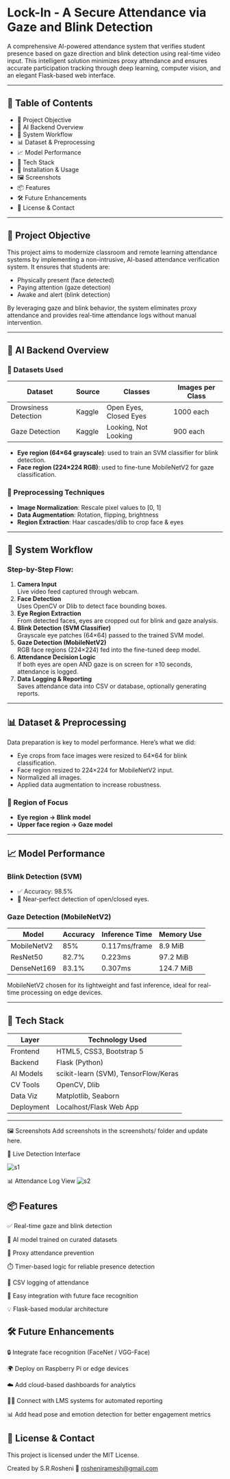 # Lock-In - A Secure Attendance via Gaze and Blink Detection

A comprehensive AI-powered attendance system that verifies student presence based on gaze direction and blink detection using real-time video input. This intelligent solution minimizes proxy attendance and ensures accurate participation tracking through deep learning, computer vision, and an elegant Flask-based web interface.

---

## 📌 Table of Contents
- 🎯 Project Objective  
- 🧠 AI Backend Overview  
- 🔄 System Workflow  
- 📊 Dataset & Preprocessing  
- 📈 Model Performance  
- 🧰 Tech Stack  
- 🚀 Installation & Usage  
- 🖼️ Screenshots  
- 📦 Features  
- 🛠️ Future Enhancements  
- 📜 License & Contact  

---

## 🎯 Project Objective

This project aims to modernize classroom and remote learning attendance systems by implementing a non-intrusive, AI-based attendance verification system. It ensures that students are:

- Physically present (face detected)  
- Paying attention (gaze detection)  
- Awake and alert (blink detection)  

By leveraging gaze and blink behavior, the system eliminates proxy attendance and provides real-time attendance logs without manual intervention.

---

## 🧠 AI Backend Overview

### 🧪 Datasets Used

| Dataset             | Source | Classes             | Images per Class |
|---------------------|--------|----------------------|------------------|
| Drowsiness Detection| Kaggle | Open Eyes, Closed Eyes | 1000 each       |
| Gaze Detection      | Kaggle | Looking, Not Looking | 900 each         |

- **Eye region (64×64 grayscale)**: used to train an SVM classifier for blink detection.  
- **Face region (224×224 RGB)**: used to fine-tune MobileNetV2 for gaze classification.  

### 🧼 Preprocessing Techniques
- **Image Normalization**: Rescale pixel values to [0, 1]  
- **Data Augmentation**: Rotation, flipping, brightness  
- **Region Extraction**: Haar cascades/dlib to crop face & eyes  

---

## 🔄 System Workflow

### Step-by-Step Flow:
1. **Camera Input**  
   Live video feed captured through webcam.  
2. **Face Detection**  
   Uses OpenCV or Dlib to detect face bounding boxes.  
3. **Eye Region Extraction**  
   From detected faces, eyes are cropped out for blink and gaze analysis.  
4. **Blink Detection (SVM Classifier)**  
   Grayscale eye patches (64×64) passed to the trained SVM model.  
5. **Gaze Detection (MobileNetV2)**  
   RGB face regions (224×224) fed into the fine-tuned deep model.  
6. **Attendance Decision Logic**  
   If both eyes are open AND gaze is on screen for ≥10 seconds, attendance is logged.  
7. **Data Logging & Reporting**  
   Saves attendance data into CSV or database, optionally generating reports.  

---

## 📊 Dataset & Preprocessing

Data preparation is key to model performance. Here’s what we did:

- Eye crops from face images were resized to 64×64 for blink classification.  
- Face region resized to 224×224 for MobileNetV2 input.  
- Normalized all images.  
- Applied data augmentation to increase robustness.  

### 📸 Region of Focus
- **Eye region → Blink model**  
- **Upper face region → Gaze model**

---

## 📈 Model Performance

### Blink Detection (SVM)
- ✅ Accuracy: 98.5%  
- 🎯 Near-perfect detection of open/closed eyes.  

### Gaze Detection (MobileNetV2)

| Model        | Accuracy | Inference Time | Memory Use |
|--------------|----------|----------------|------------|
| MobileNetV2  | 85%      | 0.117ms/frame  | 8.9 MiB    |
| ResNet50     | 82.7%    | 0.223ms        | 97.2 MiB   |
| DenseNet169  | 83.1%    | 0.307ms        | 124.7 MiB  |

MobileNetV2 chosen for its lightweight and fast inference, ideal for real-time processing on edge devices.

---

## 🧰 Tech Stack

| Layer      | Technology Used                        |
|------------|-----------------------------------------|
| Frontend   | HTML5, CSS3, Bootstrap 5               |
| Backend    | Flask (Python)                         |
| AI Models  | scikit-learn (SVM), TensorFlow/Keras   |
| CV Tools   | OpenCV, Dlib                           |
| Data Viz   | Matplotlib, Seaborn                    |
| Deployment | Localhost/Flask Web App                |

---

🖼️ Screenshots
Add screenshots in the screenshots/ folder and update here.

🎥 Live Detection Interface

![s1](https://github.com/user-attachments/assets/c132a4fb-9eee-4528-a1ed-fec1c3e9ccaf)

📊 Attendance Log View
![s2](https://github.com/user-attachments/assets/c69b2115-6c41-4564-b859-63daf154f2df)

## 📦 Features

✅ Real-time gaze and blink detection

🎯 AI model trained on curated datasets

🔐 Proxy attendance prevention

⏱️ Timer-based logic for reliable presence detection

📁 CSV logging of attendance

🧪 Easy integration with future face recognition

💡 Flask-based modular architecture


## 🛠️ Future Enhancements

🔒 Integrate face recognition (FaceNet / VGG-Face)

🌍 Deploy on Raspberry Pi or edge devices

☁️ Add cloud-based dashboards for analytics

👨‍🏫 Connect with LMS systems for automated reporting

📊 Add head pose and emotion detection for better engagement metrics


## 📜 License & Contact

This project is licensed under the MIT License.

Created by S.R.Rosheni
📧 rosheniramesh@gmail.com



